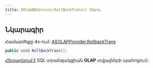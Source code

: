 ```yaml
---
title: IOlapDBService.RollBackTrans() մեթոդ  
---
```


## Նկարագիր

Համարժեքը 4x-ում։ [ASOLAPProvider.RollbackTrans](https://armsoft.github.io/as4x-docs/HTM/ProgrGuide/Functions/Functions/TransactionManagment/RollBackTrans.html)

```c#
public void RollBackTrans();
```

[Հետարկում է](https://learn.microsoft.com/en-us/sql/t-sql/language-elements/rollback-transaction-transact-sql) SQL տրանզակցիան **OLAP** տվյալների պահոցում։
